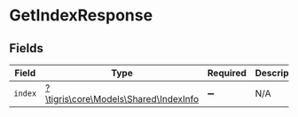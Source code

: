 # GetIndexResponse


## Fields

| Field                                                                     | Type                                                                      | Required                                                                  | Description                                                               |
| ------------------------------------------------------------------------- | ------------------------------------------------------------------------- | ------------------------------------------------------------------------- | ------------------------------------------------------------------------- |
| `index`                                                                   | [?\tigris\core\Models\Shared\IndexInfo](../../Models/Shared/IndexInfo.md) | :heavy_minus_sign:                                                        | N/A                                                                       |